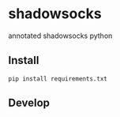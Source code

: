# shadowsocks
annotated shadowsocks python

## Install
```
pip install requirements.txt
```
## Develop
